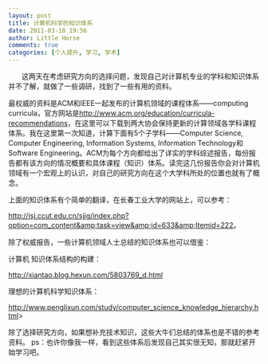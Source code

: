 ```yaml
---
layout: post
title: 计算机科学的知识体系
date: 2011-03-18 19:56
author: Little Horse
comments: true
categories: [个人提升, 学习, 学术]
---
```

<span style="font-size: 10pt;">　　</span>这两天在考虑研究方向的选择问题，发现自己对计算机专业的学科和知识体系并不了解，就做了一些调研，找到了一些有用的资料。

最权威的资料是ACM和IEEE一起发布的计算机领域的课程体系——computing curricula，官方网站是<a href="http://www.acm.org/education/curricula-recommendations" target="_blank">http://www.acm.org/education/curricula-recommendations</a>，在这里可以下载到两大协会保持更新的计算领域各学科课程体系。我在这里第一次知道，计算下面有5个子学科——Computer Science, Computer Engineering, Information Systems, Information Technology和Software Engineering。ACM为每个方向都给出了详实的学科综述报告，每份报告都有该方向的情况概要和具体课程（知识）体系。读完这几份报告你会对计算机领域有一个宏观上的认识，对自己的研究方向在这个大学科所处的位置也就有了概念。

上面的知识体系有个简单的翻译，在长春工业大学的网站上，可以参考：

<a href="http://jsj.ccut.edu.cn/sjjg/index.php?option=com_content&amp;task=view&amp;id=633&amp;Itemid=222">http://jsj.ccut.edu.cn/sjjg/index.php?option=com_content&amp;task=view&amp;id=633&amp;Itemid=222</a>。

除了权威报告，一些计算机领域人士总结的知识体系也可以借鉴：

计算机 知识体系结构的构建：

<a href="http://xiantao.blog.hexun.com/5803769_d.html">http://xiantao.blog.hexun.com/5803769_d.html</a>

理想的计算机科学知识体系：

<a href="http://www.penglixun.com/study/computer_science_knowledge_hierarchy.html">http://www.penglixun.com/study/computer_science_knowledge_hierarchy.html</a>&gt;

除了选择研究方向，如果想补充技术知识，这些大牛们总结的体系也是不错的参考资料。
ps：也许你像我一样，看到这些体系后发现自己其实很无知，那就赶紧开始学习吧。
